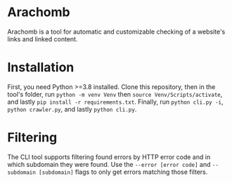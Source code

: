 # Arachomb
Arachomb is a tool for automatic and customizable checking of a website's links and linked content.

# Installation
First, you need Python >=3.8 installed.  Clone this repository, then in the tool's folder, run `python -m venv Venv` then `source Venv/Scripts/activate`, and lastly `pip install -r requirements.txt`.  Finally, run `python cli.py -i`, `python crawler.py`, and lastly `python cli.py`.

# Filtering
The CLI tool supports filtering found errors by HTTP error code and in which subdomain they were found.  Use the `--error [error code]` and `--subdomain [subdomain]` flags to only get errors matching those filters.
